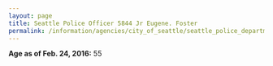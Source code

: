 ```yaml
---
layout: page
title: Seattle Police Officer 5844 Jr Eugene. Foster
permalink: /information/agencies/city_of_seattle/seattle_police_department/copbook/5844/
---
```


**Age as of Feb. 24, 2016:** 55

